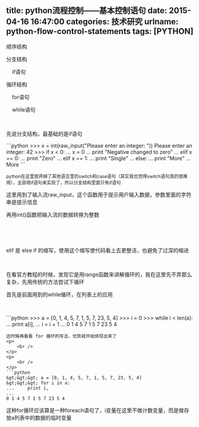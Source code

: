 title: python流程控制——基本控制语句
date: 2015-04-16 16:47:00
categories: 技术研究
urlname: python-flow-control-statements
tags: [PYTHON]
---
<p>
	顺序结构
</p>
<p>
	分支结构
</p>
<p>
	&nbsp;&nbsp;&nbsp;&nbsp;if语句
</p>
<p>
	循环结构
</p>
<p>
	&nbsp;&nbsp;&nbsp;&nbsp;for语句
</p>
<p>
	&nbsp;&nbsp;&nbsp;&nbsp;while语句&nbsp;
</p>
<p>
	<br />
</p>
<p>
	先说分支结构，最基础的是if语句
</p>
```python
&gt;&gt;&gt; x = int(raw_input("Please enter an integer: "))
Please enter an integer: 42
&gt;&gt;&gt; if x &lt; 0:
...     x = 0
...     print "Negative changed to zero"
... elif x == 0:
...     print "Zero"
... elif x == 1:
...     print "Single"
... else:
...     print "More"
... 
More
```
<!--more-->
<p>
	<span style="font-size:12px;">python在这里放弃掉了其他语言里的switch和case语句（其实我也觉得switch语句真的很难用），全部用if语句来实现了，所以分支结构里面只有if语句</span> 
</p>
<p>
	这里用到了输入流raw_input，这个函数用于提示用户输入数据，参数里面的字符串是提示信息
</p>
<p>
	再用int()函数把输入流的数据转换为整数
</p>
<p>
	<!--more-->
</p>
<p>
	<br />
</p>
<p>
	<br />
</p>
<p>
	elif 是 else if 的缩写，使用这个缩写使代码看上去更整洁，也避免了过深的缩进
</p>
<p>
	<br />
</p>
<p>
	在看官方教程的时候，发现它是用range函数来讲解循环的，我在这里先不弄那么复杂，先用传统的方法尝试下循环
</p>
<p>
	首先是前面用到的while循环，在列表上的应用
</p>
<p>
	<br />
</p>
```python
&gt;&gt;&gt; a = [0, 1, 4, 5, 7, 1, 5, 7, 23, 5, 4]
&gt;&gt;&gt; i = 0
&gt;&gt;&gt; while i &lt; len(a):
...     print a[i],
...     i = i + 1
... 
0 1 4 5 7 1 5 7 23 5 4

```
这时候再看看 for 循环的写法，优势就开始体现出来了
<p>
	<br />
</p>
<p>
	<br />
</p>
```python
&gt;&gt;&gt; a = [0, 1, 4, 5, 7, 1, 5, 7, 23, 5, 4]
&gt;&gt;&gt; for i in a:
...     print i,
... 
0 1 4 5 7 1 5 7 23 5 4

```
<p>
	这种for循环应该算是一种foreach语句了，i变量在这里不做计数变量，而是做存放a列表中的数据的临时变量
</p>
<p>
	<br />
</p>